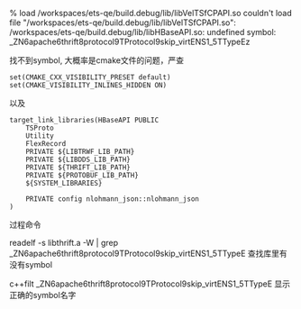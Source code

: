 % load /workspaces/ets-qe/build.debug/lib/libVelTSfCPAPI.so
couldn't load file "/workspaces/ets-qe/build.debug/lib/libVelTSfCPAPI.so": /workspaces/ets-qe/build.debug/lib/libHBaseAPI.so: undefined symbol: _ZN6apache6thrift8protocol9TProtocol9skip_virtENS1_5TTypeEz

找不到symbol, 大概率是cmake文件的问题，严查

```
set(CMAKE_CXX_VISIBILITY_PRESET default)
set(CMAKE_VISIBILITY_INLINES_HIDDEN ON)
```

以及

```
target_link_libraries(HBaseAPI PUBLIC
    TSProto
    Utility
    FlexRecord
    PRIVATE ${LIBTRWF_LIB_PATH}
    PRIVATE ${LIBDDS_LIB_PATH}
    PRIVATE ${THRIFT_LIB_PATH}
    PRIVATE ${PROTOBUF_LIB_PATH}
    ${SYSTEM_LIBRARIES}

    PRIVATE config nlohmann_json::nlohmann_json
)
```

过程命令

readelf -s libthrift.a -W | grep _ZN6apache6thrift8protocol9TProtocol9skip_virtENS1_5TTypeE  查找库里有没有symbol

c++filt _ZN6apache6thrift8protocol9TProtocol9skip_virtENS1_5TTypeE 显示正确的symbol名字